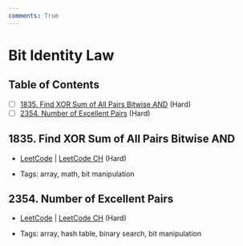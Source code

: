 ```yaml
---
comments: True
---
```


# Bit Identity Law

## Table of Contents

- [ ] [1835. Find XOR Sum of All Pairs Bitwise AND](https://leetcode.cn/problems/find-xor-sum-of-all-pairs-bitwise-and/) (Hard)
- [ ] [2354. Number of Excellent Pairs](https://leetcode.cn/problems/number-of-excellent-pairs/) (Hard)

## 1835. Find XOR Sum of All Pairs Bitwise AND

-   [LeetCode](https://leetcode.com/problems/find-xor-sum-of-all-pairs-bitwise-and/) | [LeetCode CH](https://leetcode.cn/problems/find-xor-sum-of-all-pairs-bitwise-and/) (Hard)

-   Tags: array, math, bit manipulation

## 2354. Number of Excellent Pairs

-   [LeetCode](https://leetcode.com/problems/number-of-excellent-pairs/) | [LeetCode CH](https://leetcode.cn/problems/number-of-excellent-pairs/) (Hard)

-   Tags: array, hash table, binary search, bit manipulation

